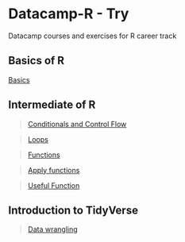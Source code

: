 # Datacamp-R  - Try
Datacamp courses and exercises for R career track

## Basics of R  
[Basics](https://guigui351.github.io/Datacamp-R/1%20-%20Basics/1_-_Basics.html)  

## Intermediate of R  
> [Conditionals and Control Flow](https://guigui351.github.io/Datacamp-R/2%20-%20Intermediate/ch1_-_Conditionals_and_Control_Flow.html)

> [Loops](https://guigui351.github.io/Datacamp-R/2%20-%20Intermediate/ch2_-_Loops.html)  

> [Functions](https://guigui351.github.io/Datacamp-R/2%20-%20Intermediate/ch3_-_Functions.html)  

> [Apply functions](https://guigui351.github.io/Datacamp-R/2%20-%20Intermediate/ch4_-_lapply.html)  

> [Useful Function](https://guigui351.github.io/Datacamp-R/2%20-%20Intermediate/ch5_-_Useful_functions.html)  

## Introduction to TidyVerse

> [Data wrangling](https://guigui351.github.io/Datacamp-R/3%20-%20Introduction%20to%20the%20Tidyverse/ch1_-_Data_wrangling.html)  